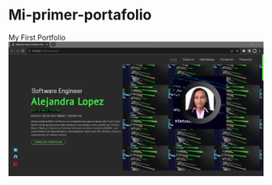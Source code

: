 # Mi-primer-portafolio
My First Portfolio
![cover](https://github.com/Alejandra-Lopez17/Mi-primer-portafolio/blob/master/Portafolio.png)

